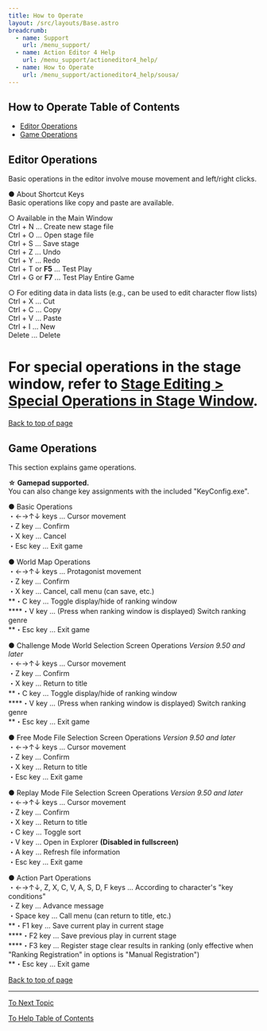 ```yaml
---
title: How to Operate
layout: /src/layouts/Base.astro
breadcrumb:
  - name: Support
    url: /menu_support/
  - name: Action Editor 4 Help
    url: /menu_support/actioneditor4_help/
  - name: How to Operate
    url: /menu_support/actioneditor4_help/sousa/
---
```


<a name="TOP"></a>

## How to Operate Table of Contents

- [Editor Operations](#EDITOR)
- [Game Operations](#GAME)

<a name="EDITOR"></a>

## Editor Operations

Basic operations in the editor involve mouse movement and left/right clicks.  
  
● About Shortcut Keys  
Basic operations like copy and paste are available.  
  
○ Available in the Main Window  
Ctrl + N ... Create new stage file  
Ctrl + O ... Open stage file  
Ctrl + S ... Save stage  
Ctrl + Z ... Undo  
Ctrl + Y ... Redo  
Ctrl + T or **F5** ... Test Play  
Ctrl + G or **F7** ... Test Play Entire Game  
  
○ For editing data in data lists (e.g., can be used to edit character flow lists)  
Ctrl + X ... Cut  
Ctrl + C ... Copy  
Ctrl + V ... Paste  
Ctrl + I ... New  
Delete ... Delete  
  
# For special operations in the stage window, refer to [Stage Editing > Special Operations in Stage Window](/en/menu_support/actioneditor4_help/stage/#TOKUSYUSOUSA).  

[Back to top of page](#TOP)

<a name="GAME"></a>

## Game Operations

This section explains game operations.  
  
**☆ Gamepad supported.**  
You can also change key assignments with the included "KeyConfig.exe".  
  
● Basic Operations  
・←→↑↓ keys ... Cursor movement  
・Z key ... Confirm  
・X key ... Cancel  
・Esc key ... Exit game  
  
● World Map Operations  
・←→↑↓ keys ... Protagonist movement  
・Z key ... Confirm  
・X key ... Cancel, call menu (can save, etc.)  
**・C key ... Toggle display/hide of ranking window  
****・V key ... (Press when ranking window is displayed) Switch ranking genre  
**・Esc key ... Exit game  
  
● Challenge Mode World Selection Screen Operations *Version 9.50 and later*  
・←→↑↓ keys ... Cursor movement  
・Z key ... Confirm  
・X key ... Return to title  
**・C key ... Toggle display/hide of ranking window  
****・V key ... (Press when ranking window is displayed) Switch ranking genre  
**・Esc key ... Exit game  
  
● Free Mode File Selection Screen Operations *Version 9.50 and later*  
・←→↑↓ keys ... Cursor movement  
・Z key ... Confirm  
・X key ... Return to title  
・Esc key ... Exit game  
  
● Replay Mode File Selection Screen Operations *Version 9.50 and later*  
・←→↑↓ keys ... Cursor movement  
・Z key ... Confirm  
・X key ... Return to title  
・C key ... Toggle sort  
・V key ... Open in Explorer **(Disabled in fullscreen)**  
・A key ... Refresh file information  
・Esc key ... Exit game  
  
● Action Part Operations  
・←→↑↓, Z, X, C, V, A, S, D, F keys ... According to character's "key conditions"  
・Z key ... Advance message  
・Space key ... Call menu (can return to title, etc.)  
**・F1 key ... Save current play in current stage  
****・F2 key ... Save previous play in current stage  
****・F3 key ... Register stage clear results in ranking (only effective when "Ranking Registration" in options is "Manual Registration")  
**・Esc key ... Exit game  

[Back to top of page](#TOP)

---

  

[To Next Topic](/en/menu_support/actioneditor4_help/gamemode/)

[To Help Table of Contents](/en/menu_support/actioneditor4_help/)